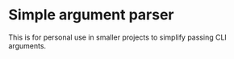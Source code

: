 # Simple argument parser
This is for personal use in smaller projects to simplify passing CLI arguments.
